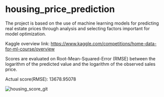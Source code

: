 # housing_price_prediction

The project is based on the use of machine learning models for predicting real estate prices through analysis and selecting factors important for model optimization.

Kaggle overview link: https://www.kaggle.com/competitions/home-data-for-ml-course/overview

Scores are evaluated on Root-Mean-Squared-Error (RMSE) between the logarithm of the predicted value and the logarithm of the observed sales price.

Actual score(RMSE): 13678.95078

![housing_score_git](https://github.com/user-attachments/assets/ded5f3b3-9f28-41e7-b9bb-9ecb0be1f60b)
